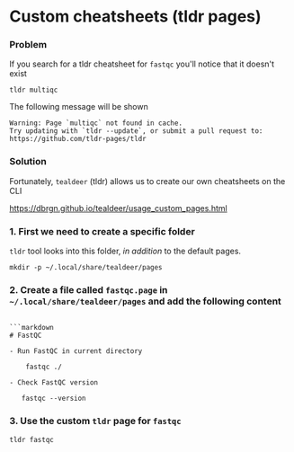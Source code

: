 # Custom cheatsheets (tldr pages)

### Problem

If you search for a tldr cheatsheet for `fastqc` you'll notice that it doesn't exist

```
tldr multiqc
```

The following message will be shown

```
Warning: Page `multiqc` not found in cache.
Try updating with `tldr --update`, or submit a pull request to:
https://github.com/tldr-pages/tldr
```

### Solution


Fortunately, `tealdeer` (tldr) allows us to create our own cheatsheets on the CLI

https://dbrgn.github.io/tealdeer/usage_custom_pages.html

### 1. First we need to create a specific folder

`tldr` tool looks into this folder, _in addition_ to the default pages.

```
mkdir -p ~/.local/share/tealdeer/pages 
```

### 2. Create a file called `fastqc.page` in  `~/.local/share/tealdeer/pages`  and add the following content
```

```markdown
# FastQC

- Run FastQC in current directory

    fastqc ./

- Check FastQC version

   fastqc --version
```

### 3. Use the custom `tldr` page for `fastqc`

```
tldr fastqc
```
